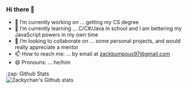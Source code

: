 ### Hi there 👋

- 🔭 I’m currently working on ... getting my CS degree
- 🌱 I’m currently learning ... C/C#/Java in school and I am bettering my JavaScript powers in my own time
- 👯 I’m looking to collaborate on ... some personal projects, and would really appreciate a mentor
- 📫 How to reach me: ... by email at zackbumpous97@gmail.com
- 😄 Pronouns: ... he/him

<summary>:zap: Github Stats</summary>

<img align="left" alt="Zackychan's Github stats" src="https://github-readme-stats-chi-two-34.vercel.app/api?username=zackychan97&show_icons=true&hide_border=true" />
